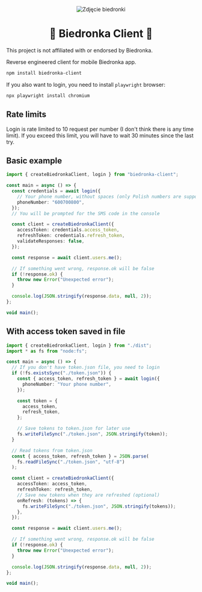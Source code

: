 <p align="center">
<img src="https://upload.wikimedia.org/wikipedia/commons/thumb/d/de/BIEDRONA.JPG/240px-BIEDRONA.JPG" alt="Zdjęcie biedronki" />
  <h1 align="center">🐞 Biedronka Client 🐞</h1>
</p>

This project is not affiliated with or endorsed by Biedronka.

Reverse engineered client for mobile Biedronka app.

```sh
npm install biedronka-client
```

If you also want to login, you need to install `playwright` browser:

```sh
npx playwright install chromium
```

## Rate limits

Login is rate limited to 10 request per number (I don't think there is any time limit). If you exceed this limit, you will have to wait 30 minutes since the last try.

## Basic example

```typescript
import { createBiedronkaClient, login } from "biedronka-client";

const main = async () => {
  const credentials = await login({
    // Your phone number, without spaces (only Polish numbers are supported)
    phoneNumber: "600700800",
  });
  // You will be prompted for the SMS code in the console

  const client = createBiedronkaClient({
    accessToken: credentials.access_token,
    refreshToken: credentials.refresh_token,
    validateResponses: false,
  });

  const response = await client.users.me();

  // If something went wrong, response.ok will be false
  if (!response.ok) {
    throw new Error("Unexpected error");
  }

  console.log(JSON.stringify(response.data, null, 2));
};

void main();
```

## With access token saved in file

```typescript
import { createBiedronkaClient, login } from "./dist";
import * as fs from "node:fs";

const main = async () => {
  // If you don't have token.json file, you need to login
  if (!fs.existsSync("./token.json")) {
    const { access_token, refresh_token } = await login({
      phoneNumber: "Your phone number",
    });

    const token = {
      access_token,
      refresh_token,
    };

    // Save tokens to token.json for later use
    fs.writeFileSync("./token.json", JSON.stringify(token));
  }

  // Read tokens from token.json
  const { access_token, refresh_token } = JSON.parse(
    fs.readFileSync("./token.json", "utf-8")
  );

  const client = createBiedronkaClient({
    accessToken: access_token,
    refreshToken: refresh_token,
    // Save new tokens when they are refreshed (optional)
    onRefresh: (tokens) => {
      fs.writeFileSync("./token.json", JSON.stringify(tokens));
    },
  });

  const response = await client.users.me();

  // If something went wrong, response.ok will be false
  if (!response.ok) {
    throw new Error("Unexpected error");
  }

  console.log(JSON.stringify(response.data, null, 2));
};

void main();
```
